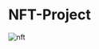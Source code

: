 # NFT-Project
![nft](https://user-images.githubusercontent.com/129686823/231565646-b9fc6186-65d5-4a3b-9410-f9be015e140b.gif)
